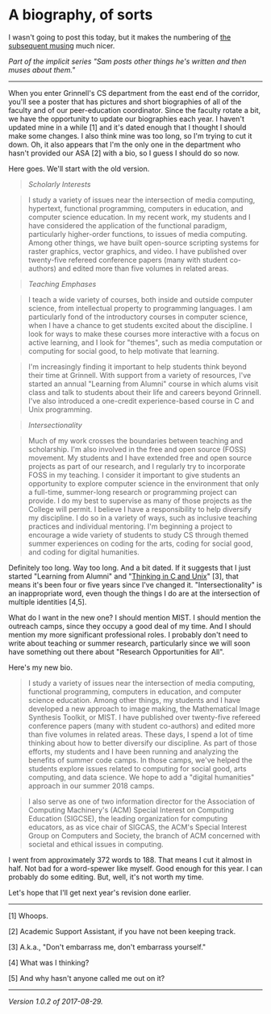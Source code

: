 A biography, of sorts
=====================

I wasn't going to post this today, but it makes the numbering of
[the subsequent musing](thirty-years) much nicer.

_Part of the implicit series "Sam posts other things he's written and
then muses about them."_

---

When you enter Grinnell's CS department from the east end of the corridor,
you'll see a poster that has pictures and short biographies of all of the
faculty and of our peer-education coordinator.  Since the faculty rotate
a bit, we have the opportunity to update our biographies each year.  I haven't
updated mine in a while [1] and it's dated enough that I thought I should
make some changes.  I also think mine was too long, so I'm trying to cut
it down.  Oh, it also appears that I'm the only one in the department who hasn't
provided our ASA [2] with a bio, so I guess I should do so now.

Here goes.  We'll start with the old version.

> _Scholarly Interests_

> I study a variety of issues near the intersection of media computing,
hypertext, functional programming, computers in education, and computer
science education.  In my recent work, my students and I have considered
the application of the functional paradigm, particularly higher-order
functions, to issues of media computing.  Among other things, we have
built open-source scripting systems for raster graphics, vector graphics,
and video.   I have published over twenty-five refereed conference papers
(many with student co-authors) and edited more than five volumes in
related areas.

> _Teaching Emphases_

> I teach a wide variety of courses, both inside and outside computer
science, from intellectual property to programming languages.  I am
particularly fond of the introductory courses in computer science,
when I have a chance to get students excited about the discipline. I
look for ways to make these courses more interactive with a focus on
active learning, and I look for "themes", such as media computation or
computing for social good, to help motivate that learning.

> I'm increasingly finding it important to help students think beyond
their time at Grinnell.  With support from a variety of resources, I've
started an annual "Learning from Alumni" course in which alums visit
class and talk to students about their life and careers beyond Grinnell.
I've also introduced a one-credit experience-based course in C and
Unix programming.

> _Intersectionality_

> Much of my work crosses the boundaries between teaching and
scholarship. I'm also involved in the free and open source (FOSS)
movement.  My students and I have extended free and open source projects
as part of our research, and I regularly try to incorporate FOSS in
my teaching. I consider it important to give students an opportunity
to explore computer science in the environment that only a full-time,
summer-long research or programming project can provide.  I do my best to
supervise as many of those projects as the College will permit. I believe
I have a responsibility to help diversify my discipline.  I do so in a
variety of ways, such as inclusive teaching practices and individual
mentoring.  I'm beginning a project to encourage a wide variety of
students to study CS through themed summer experiences on coding for
the arts, coding for social good, and coding for digital humanities.

Definitely too long.  Way too long.  And a bit dated.  If it suggests
that I just started "Learning from Alumni" and "[Thinking in C and
Unix](index-cnix)" [3], that means it's been four or five years since I've
changed it.  "Intersectionality" is an inappropriate word, even though
the things I do are at the intersection of multiple identities [4,5].

What do I want in the new one?  I should mention MIST.  I should mention
the outreach camps, since they occupy a good deal of my time.  And I
should mention my more significant professional roles.  I probably don't
need to write about teaching or summer research, particularly since we
will soon have something out there about "Research Opportunities for All".

Here's my new bio.

> I study a variety of issues near the intersection of media computing,
functional programming, computers in education, and computer science
education.  Among other things, my students and I have developed a new
approach to image making, the Mathematical Image Synthesis Toolkit,
or MIST.   I have published over twenty-five refereed conference papers
(many with student co-authors) and edited more than five volumes in
related areas.  These days, I spend a lot of time thinking about how to
better diversify our discipline.  As part of those efforts, my students
and I have been running and analyzing the benefits of summer code camps.
In those camps, we've helped the students explore issues related to
computing for social good, arts computing, and data science.  We hope
to add a "digital humanities" approach in our summer 2018 camps.

> I also serve as one of two information director for the Association
of Computing Machinery's (ACM) Special Interest on Computing Education
(SIGCSE), the leading organization for computing educators, as as vice
chair of SIGCAS, the ACM's Special Interest Group on Computers and
Society, the branch of ACM concerned with societal and ethical issues
in computing.

I went from approximately 372 words to 188.  That means I cut it almost in
half.  Not bad for a word-spewer like myself.  Good enough for this year.
I can probably do some editing.  But, well, it's not worth my time.

Let's hope that I'll get next year's revision done earlier.

---

[1] Whoops.

[2] Academic Support Assistant, if you have not been keeping track.

[3] A.k.a., "Don't embarrass me, don't embarrass yourself."

[4] What was I thinking?

[5] And why hasn't anyone called me out on it?

---

*Version 1.0.2 of 2017-08-29.*
